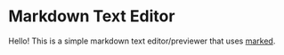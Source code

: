 # Markdown Text Editor

Hello! This is a simple markdown text editor/previewer that uses [marked](https://www.example.come).
